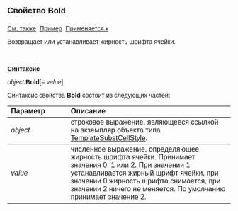 <html>
<head>
<title>TemplateSubstCellStyle\Bold</title>
<style type="text/css">
.auto-style1 {
	text-decoration: underline;
}
    .style1
    {
        width: 26%;
    }
</style>
</head>

<body>

<p><strong><font size="4" face="Arial">Свойство Bold<br>
<br>
</font></strong><font face="Arial"><a href="../TemplateSubstCellStyle.html">См. также</a>&nbsp;
<u><a href="../../Examples/E_TemplateSubstCellStyle.html">Пример</a></u>&nbsp; <a href="../TemplateSubstCellStyle.html">Применяется к</a></font></p>

<p class="label"><font face="Arial">Возвращает или устанавливает жирность шрифта ячейки.</font></p>

<p class="label">&nbsp;</p>

<p class="label"><font face="Arial"><b>Синтаксис</b></font></p>

<p><font face="Arial"><em>object</em><strong>.Bold</strong>[<em>= value</em>]</font></p>

<p><font face="Arial">Синтаксис свойства <strong>Bold</strong>
состоит из следующих частей:</font></p>

<table border="1" cellPadding="5" cols="2" frame="below" rules="rows">
<TBODY>
  <tr vAlign="top">
    <td class="style1"><font face="Arial"><b>Параметр</b></font></td>
    <td class="label" width="71%"><font face="Arial"><strong>Описание</strong></font></td>
  </tr>
  <tr>
    <td class="style1"><font face="Arial"><em>object</em></font></td>
    <td width="71%"><font face="Arial">строковое выражение, являющееся ссылкой на 
        экземпляр объекта типа <a href="../TemplateSubstCellStyle.html">TemplateSubstCellStyle</a>.</font></td>
  </tr>
    <tr>
    <td class="style1"><font face="Arial"><em> value</em></font></td>
    <td width="71%"><font face="Arial">численное выражение, oпределяющее жирность шрифта 
        ячейки. Принимает значения 0, 1 или 2. При значении 1 устанавливается жирный шрифт ячейки, при значении 0 жирность шрифта снимается, при значении 2 
        ничего не меняется. По умолчанию принимает значение 2.</font></td>
    </tr>
  </table>
</body>
</html>
